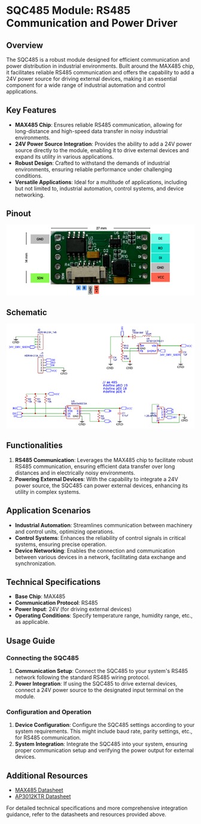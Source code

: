 # SQC485 Module: RS485 Communication and Power Driver

## Overview

The SQC485 is a robust module designed for efficient communication and power distribution in industrial environments. Built around the MAX485 chip, it facilitates reliable RS485 communication and offers the capability to add a 24V power source for driving external devices, making it an essential component for a wide range of industrial automation and control applications.

## Key Features

- **MAX485 Chip**: Ensures reliable RS485 communication, allowing for long-distance and high-speed data transfer in noisy industrial environments.
- **24V Power Source Integration**: Provides the ability to add a 24V power source directly to the module, enabling it to drive external devices and expand its utility in various applications.
- **Robust Design**: Crafted to withstand the demands of industrial environments, ensuring reliable performance under challenging conditions.
- **Versatile Applications**: Ideal for a multitude of applications, including but not limited to, industrial automation, control systems, and device networking.

## Pinout

![SQC485 Pinout Diagram](https://github.com/livinghuang/siliqs/blob/main/sqc485/pinout.png?raw=true)

## Schematic

![SQC485 Schematic Diagram](https://github.com/livinghuang/siliqs/blob/main/sqc485/schematic.png?raw=true)

## Functionalities

1. **RS485 Communication**: Leverages the MAX485 chip to facilitate robust RS485 communication, ensuring efficient data transfer over long distances and in electrically noisy environments.
2. **Powering External Devices**: With the capability to integrate a 24V power source, the SQC485 can power external devices, enhancing its utility in complex systems.

## Application Scenarios

- **Industrial Automation**: Streamlines communication between machinery and control units, optimizing operations.
- **Control Systems**: Enhances the reliability of control signals in critical systems, ensuring precise operation.
- **Device Networking**: Enables the connection and communication between various devices in a network, facilitating data exchange and synchronization.

## Technical Specifications

- **Base Chip**: MAX485
- **Communication Protocol**: RS485
- **Power Input**: 24V (for driving external devices)
- **Operating Conditions**: Specify temperature range, humidity range, etc., as applicable.

## Usage Guide

### Connecting the SQC485

1. **Communication Setup**: Connect the SQC485 to your system's RS485 network following the standard RS485 wiring protocol.
2. **Power Integration**: If using the SQC485 to drive external devices, connect a 24V power source to the designated input terminal on the module.

### Configuration and Operation

1. **Device Configuration**: Configure the SQC485 settings according to your system requirements. This might include baud rate, parity settings, etc., for RS485 communication.
2. **System Integration**: Integrate the SQC485 into your system, ensuring proper communication setup and verifying the power output for external devices.

## Additional Resources

- [MAX485 Datasheet](https://github.com/livinghuang/siliqs/blob/main/sqc485/MAX3485ESA.pdf "Datasheet for the MAX485 chip")
- [AP3012KTR Datasheet](https://github.com/livinghuang/siliqs/blob/main/sqc485/AP3012KTR-E1.pdf "Datasheet for the AP3012KTR chip")

For detailed technical specifications and more comprehensive integration guidance, refer to the datasheets and resources provided above.
